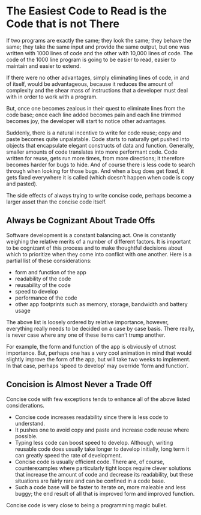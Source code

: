 # The Easiest Code to Read is the Code that is not There

If two programs are exactly the same; they look the same; they behave the same; they take the same input and provide the same 
output, but one was written with 1000 lines of code and the other with 10,000 lines of code. The code of the 1000 line program 
is going to be easier to read, easier to maintain and easier to extend.

If there were no other advantages, simply eliminating lines of code, in and of itself, would be advantageous, because it 
reduces the amount of complexity and the shear mass of instructions that a developer must deal with in order to work with a 
program.

But, once one becomes zealous in their quest to eliminate lines from the code base; once each line added becomes pain and each 
line trimmed becomes joy, the developer will start to notice other advantages.

Suddenly, there is a natural incentive to write for code reuse; copy and paste becomes quite unpalatable. Code starts to 
naturally get pushed into objects that encapsulate elegant constructs of data and function. Generally, smaller amounts of code 
translates into more performant code. Code written for reuse, gets run more times, from more directions; it therefore becomes 
harder for bugs to hide. And of course there is less code to search through when looking for those bugs. And when a bug does 
get fixed, it gets fixed everywhere it is called (which doesn’t happen when code is copy and pasted).

The side effects of always trying to write concise code, perhaps become a larger asset than the concise code itself.

## Always be Cognizant About Trade Offs

Software development is a constant balancing act. One is constantly weighing the relative merits of a number of different 
factors. It is important to be cognizant of this process and to make thoughtful decisions about which to prioritize when they 
come into conflict with one another. Here is a partial list of these considerations:

- form and function of the app
- readability of the code
- reusability of the code
- speed to develop
- performance of the code
- other app footprints such as memory, storage, bandwidth and battery usage

The above list is loosely ordered by relative importance, however, everything really needs to be decided on a case by case 
basis. There really, is never case where any one of these items can’t trump another.

For example, the form and function of the app is obviously of utmost importance. But, perhaps one has a very cool animation in 
mind that would slightly improve the form of the app, but will take two weeks to implement. In that case, perhaps ‘speed to 
develop’ may override ‘form and function’.

##  Concision is Almost Never a Trade Off
Concise code with few exceptions tends to enhance all of the above listed considerations.

- Concise code increases readability since there is less code to understand.
- It pushes one to avoid copy and paste and increase code reuse where possible.
- Typing less code can boost speed to develop.  Although, writing reusable code does usually take longer to develop initially, long term it can greatly speed the rate of development.
- Concise code is usually efficient code. There are, of course, counterexamples where particularly tight loops require clever solutions that increase the amount of code and decrease its readability, but these situations are fairly rare and can be confined in a code base.
- Such a code base will be faster to iterate on, more maleable and less buggy; the end result of all that is improved form and improved function.

Concise code is very close to being a programming magic bullet.
